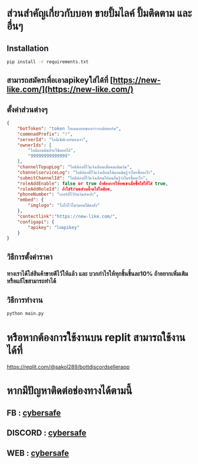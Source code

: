 # ส่วนสำคัญเกี่ยวกับบอท ขายปั้มไลค์ ปั้มติดตาม และอื่นๆ

## Installation
```bash
pip install -r requirements.txt
```
## สามารถสมัครเพื่อเอาapikeyใส่ได้ที่ [https://new-like.com/](https://new-like.com/)
## ตั้งค่าส่วนต่างๆ
```json
{
    "botToken": "token โทเคนบอทของเราจากดิสคอร์ด",
    "commnadPrefix": "!",
    "serverId": "ไอดีเซิฟเวอร์ของเรา",
    "ownerIds": [
        "ไอดีแอดมินที่จะใช้บอทได้",
		"99999999999999"
    ],
    "channelTopupLog": "ไอดีห้องที่ไว้แจ้งเตือนเมื่อคนเติมเงิน",
    "channelserviceLog": "ไอดีห้องที่ไว้แจ้งเตือนให้แอดมินรู้ว่าใครซื้ออะไร",
    "submitChannelId": "ไอดีห้องที่ไว้แจ้งเตือนให้คนอื่นรู้ว่าใครซื้ออะไร",
    "roleAddEnable": false or true ถ้าต้องการให้ยศเขาเมื่อซื้อใส่ให้้ใส่ true,
    "roleAddRoleId": ถ้าใส่trueส่วนนี้จะใส่ไอดียศ,
    "phoneNumber": "เบอร์ที่ไว้รับเงินอังเปา",
    "embed": {
        "imglogo": "โลโก้ไว้โชว์ตอนใช้คำสั่ง"
    },
    "contectlink":"https://new-like.com/",
    "configapi": {
        "apikey": "ใส่apikey"
    }
}

```


## วิธีการตั้งค่าราคา

### ทางเราได้ใส่สินค้าขายดีไว้ให้แล้ว และ บวกกำไรให้ทุกชิ้นชิ้นละ10% ถ้าอยากเพิ่มเติมหรือแก้ไขสามารถทำได้



## วิธีการทำงาน
```bash
python main.py
```
# หรือหากต้องการใช้งานบน replit สามารถใช้งานได้ที่
https://replit.com/@sakol289/bottdiscordsellerapp

# หากมีปัญหาติดต่อช่องทางได้ตามนี้

## FB : [cybersafe](https://fb.me/cybersafe01)

## DISCORD : [cybersafe](https://cyber-safe.pro/discord)

##  WEB : [cybersafe](https://cyber-safe.pro)

